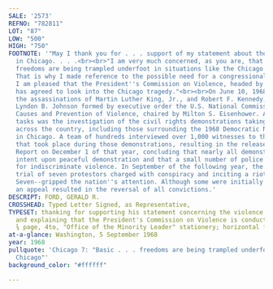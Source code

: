 ```yaml
---
SALE: '2573'
REFNO: "782811"
LOT: "87"
LOW: "500"
HIGH: "750"
FOOTNOTE: '"May I thank you for . . . support of my statement about the recent situation
  in Chicago. . . .<br><br>"I am very much concerned, as you are, that basic American
  freedoms are being trampled underfoot in situations like the Chicago disorders.
  That is why I made reference to the possible need for a congressional investigation.
  I am pleased that the President''s Commission on Violence, headed by Milton Eisenhower,
  has agreed to look into the Chicago tragedy."<br><br>On June 10, 1968, spurred by
  the assassinations of Martin Luther King, Jr., and Robert F. Kennedy, President
  Lyndon B. Johnson formed by executive order the U.S. National Commission on the
  Causes and Prevention of Violence, chaired by Milton S. Eisenhower. Among the Commission''s
  tasks was the investigation of the civil rights demonstrations taking place in cities
  across the country, including those surrounding the 1968 Democratic National Convention
  in Chicago. A team of hundreds interviewed over 1,000 witnesses to the violence
  that took place during those demonstrations, resulting in the release of the Walker
  Report on December 1 of that year, concluding that nearly all demonstrators were
  intent upon peaceful demonstration and that a small number of police should be prosecuted
  for indiscriminate violence. In September of the following year, the spectacular
  trial of seven protestors charged with conspiracy and inciting a riot--the Chicago
  Seven--gripped the nation''s attention. Although some were initially convicted,
  an appeal resulted in the reversal of all convictions.'
DESCRIPT: FORD, GERALD R.
CROSSHEAD: Typed Letter Signed, as Representative,
TYPESET: thanking for supporting his statement concerning the violence in Chicago,
  and explaining that the President's Commission on Violence is conducting an investigation.
  ¾ page, 4to, "Office of the Minority Leader" stationery; horizontal folds.
at-a-glance: Washington, 5 September 1968
year: 1968
pullquote: 'Chicago 7: "Basic . . . freedoms are being trampled underfoot in . . .
  Chicago"'
background_color: "#ffffff"

---
```

